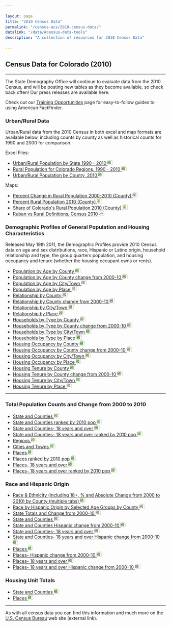 ```yaml
---

layout: page
title: "2010 Census Data"
permalink: "/census-acs/2010-census-data/"
datalink: "/data/#census-data-tools"
description: "A collection of resources for 2010 Census Data"

---
```


## Census Data for Colorado (2010)

- - -

The State Demography Office will continue to evaluate data from the 2010 Census, and will be posting new tables as they become available, so check back often! Our press releases are available here.

Check out our [Training Opportunities](/demography/training#training) page for easy-to-follow guides to using American FactFinder.

### Urban/Rural Data

Urban/Rural data from the 2010 Census in both excel and map formats are available below, including counts by county as well as historical counts for 1990 and 2000 for comparison.

Excel Files:

- [Urban/Rural Population by State 1990 - 2010 ![xls](/images/page_white_excel.png 'download xls file')](https://storage.googleapis.com/maps-static/Rural%20Urban%20by%20State%201990%20to%202010.zip)
- [Rural Population for Colorado Regions, 1990 - 2010 ![xls](/images/page_white_excel.png 'download xls file')](https://dola.colorado.gov/gis-php/files/demog-docs/Rural%20by%20Region%20and%20Cnty%20and%20shares%2090-10.xls)
- [Urban/Rural Population by County, 2010 ![xls](/images/page_white_excel.png 'download xls file')](https://dola.colorado.gov/gis-php/files/demog-docs/Rural%20Urban%20by%20county%202010%202000.xls) 


Maps:

- [Percent Change in Rural Population 2000-2010 (County) ![image](/images/page_white_picture.png 'download image file')](https://dola.colorado.gov/gis-php/files/projects/thematic/Rural/PctChgRuralMap.png)
- [Percent Rural Population 2010 (County) ![image](/images/page_white_picture.png 'download image file')](https://dola.colorado.gov/gis-php/files/projects/thematic/Rural/PctRuralPopMap.png)
- [Share of Colorado\'s Rural Population 2010 (County) ![image](/images/page_white_picture.png 'download image file')](https://dola.colorado.gov/gis-php/files/projects/thematic/Rural/RuralSharePopMap.png)
- [Ruban vs Rural Definitions, Census 2010 ![pdf](/images/page_white_acrobat.png 'download pdf file')](https://dola.colorado.gov/gis-php/files/projects/thematic/Rural/UrbanRural.pdf)


### Demographic Profiles of General Population and Housing Characteristics

Released May 19th 2011, the Demographic Profiles provide 2010 Census data on age and sex distributions, race, Hispanic or Latino origin, household relationship and type, the group quarters population, and housing occupancy and tenure (whether the housing occupant owns or rents).

- [Population by Age by County ![xls](/images/page_white_excel.png 'download xls file')](https://storage.cloud.google.com/maps-static/PopulationByAge2010_County.xls)
- [Population by Age by County change from 2000-10 ![xls](/images/page_white_excel.png 'download xls file')](https://storage.cloud.google.com/maps-static/PopulationByAge2010vs2000_County.xls)
- [Population by Age by City/Town ![xls](/images/page_white_excel.png 'download xls file')](https://storage.cloud.google.com/maps-static/PopulationByAge2010_IncorporatedPlace.xls)
- [Population by Age by Place ![xls](/images/page_white_excel.png 'download xls file')](https://storage.cloud.google.com/maps-static/PopulationByAge2010_Place.xls)
- [Relationship by County ![xls](/images/page_white_excel.png 'download xls file')](https://storage.cloud.google.com/maps-static/Relationship2010_County.xls)
- [Relationship by County change from 2000-10 ![xls](/images/page_white_excel.png 'download xls file')](https://storage.cloud.google.com/maps-static/Relationship2010vs2000_County.xls)
- [Relationship by City/Town ![xls](/images/page_white_excel.png 'download xls file')](https://storage.cloud.google.com/maps-static/Relationship2010_IncorporatedPlace.xls)
- [Relationship by Place ![xls](/images/page_white_excel.png 'download xls file')](https://storage.cloud.google.com/maps-static/Relationship2010_Place.xls)
- [Households by Type by County ![xls](/images/page_white_excel.png 'download xls file')](https://storage.cloud.google.com/maps-static/HouseholdsByType2010_County.xls)
- [Households by Type by County change from 2000-10 ![xls](/images/page_white_excel.png 'download xls file')](https://storage.cloud.google.com/maps-static/HouseholdsByType2010vs2000_County.xls)
- [Households by Type by City/Town ![xls](/images/page_white_excel.png 'download xls file')](https://storage.cloud.google.com/maps-static/HouseholdsByType2010_IncorporatedPlace.xls)
- [Households by Type by Place ![xls](/images/page_white_excel.png 'download xls file')](https://storage.cloud.google.com/maps-static/HouseholdsByType2010_Place.xls)
- [Housing Occupancy by County ![xls](/images/page_white_excel.png 'download xls file')](https://storage.cloud.google.com/maps-static/HousingOccupancy2010_County.xls)
- [Housing Occupancy by County change from 2000-10 ![xls](/images/page_white_excel.png 'download xls file')](https://storage.cloud.google.com/maps-static/HousingOccupancy2010vs2000_County.xls)
- [Housing Occupancy by City/Town ![xls](/images/page_white_excel.png 'download xls file')](https://storage.cloud.google.com/maps-static/HousingOccupancy2010_IncorporatedPlace.xls)
- [Housing Occupancy by Place ![xls](/images/page_white_excel.png 'download xls file')](https://storage.cloud.google.com/maps-static/HousingOccupancy2010_Place.xls)
- [Housing Tenure by County ![xls](/images/page_white_excel.png 'download xls file')](https://storage.cloud.google.com/maps-static/HousingTenure2010_County.xls)
- [Housing Tenure by County change from 2000-10 ![xls](/images/page_white_excel.png 'download xls file')](https://storage.cloud.google.com/maps-static/HousingTenure2010vs2000_County.xls)
- [Housing Tenure by City/Town ![xls](/images/page_white_excel.png 'download xls file')](https://storage.cloud.google.com/maps-static/HousingTenure2010_IncorporatedPlace.xls)
- [Housing Tenure by Place ![xls](/images/page_white_excel.png 'download xls file')](https://storage.cloud.google.com/maps-static/HousingTenure2010_Place.xls)

----

### Total Population Counts and Change from 2000 to 2010

- [State and Counties ![xls](/images/page_white_excel.png 'download xls file')](https://storage.cloud.google.com/maps-static/total%20pop%20change%20counties.xls)
- [State and Counties ranked by 2010 pop ![xls](/images/page_white_excel.png 'download xls file')](https://storage.cloud.google.com/maps-static/total%20pop%20change%20counties_ranked.xls)
- [State and Counties- 18 years and over ![xls](/images/page_white_excel.png 'download xls file')](https://storage.cloud.google.com/maps-static/total%20pop%20change%20counties%2018.xls)
- [State and Counties- 18 years and over ranked by 2010 pop ![xls](/images/page_white_excel.png 'download xls file')](https://storage.cloud.google.com/maps-static/total%20pop%20change%20counties%2018_ranked.xls)
- [Regions ![xls](/images/page_white_excel.png 'download xls file')](https://storage.cloud.google.com/maps-static/total%20pop%20change%20region.xls)
- [Cities and Towns ![xls](/images/page_white_excel.png 'download xls file')](https://storage.cloud.google.com/maps-static/total%20pop%20change.xls)
- [Places ![xls](/images/page_white_excel.png 'download xls file')](https://storage.cloud.google.com/maps-static/total%20pop%20change%20muni.xls)
- [Places ranked by 2010 pop ![xls](/images/page_white_excel.png 'download xls file')](https://storage.cloud.google.com/maps-static/total%20pop%20change%20muni_ranked.xls)
- [Places- 18 years and over ![xls](/images/page_white_excel.png 'download xls file')](https://storage.cloud.google.com/maps-static/total%20pop%20change%20muni%2018.xls)
- [Places- 18 years and over ranked by 2010 pop ![xls](/images/page_white_excel.png 'download xls file')](https://storage.cloud.google.com/maps-static/total%20pop%20change%20muni%2018_ranked.xls)


### Race and Hispanic Origin

- [Race & Ethnicity (including 18+, % and Absolute Change from 2000 to 2010) by County (multiple tabs) ![xls](/images/page_white_excel.png 'download xls file')](https://storage.cloud.google.com/maps-static/race%20and%20hispanic%20origin%20counties_change2000to2010.xls)
- [Race by Hispanic Origin by Selected Age Groups by County ![xls](/images/page_white_excel.png 'download xls file')](https://storage.cloud.google.com/maps-static/RaceByHispanicOriginbyAgeCounties.xlsx)
- [State Totals and Change from 2000-10 ![xls](/images/page_white_excel.png 'download xls file')](https://storage.cloud.google.com/maps-static/race%20and%20hispanic%20origin%20state_2000%202010.xls)
- [State and Counties ![xls](/images/page_white_excel.png 'download xls file')](https://storage.cloud.google.com/maps-static/race%20and%20hispanic%20origin%20counties.xls)
- [State and Counties Hispanic change from 2000-10 ![xls](/images/page_white_excel.png 'download xls file')](https://storage.cloud.google.com/maps-static/hispanic%20change%20counties.xls)
- [State and Counties- 18 years and over ![xls](/images/page_white_excel.png 'download xls file')](https://storage.cloud.google.com/maps-static/race%20and%20hispanic%20origin%20counties_18%20and%20over.xls)
- [State and Counties- 18 years and over Hispanic change from 2000-10 ![xls](/images/page_white_excel.png 'download xls file')](https://storage.cloud.google.com/maps-static/hispanic%20change%20counties_18%20and%20over.xls)
- [Places ![xls](/images/page_white_excel.png 'download xls file')](https://storage.cloud.google.com/maps-static/race%20and%20hispanic%20origin%20muni.xls)
- [Places- Hispanic change from 2000-10 ![xls](/images/page_white_excel.png 'download xls file')](https://storage.cloud.google.com/maps-static/hispanic%20change%20muni.xls)
- [Places- 18 years and over ![xls](/images/page_white_excel.png 'download xls file')](https://storage.cloud.google.com/maps-static/race%20and%20hispanic%20origin%20muni_18%20and%20over.xls)
- [Places- 18 years and over Hispanic change from 2000-10 ![xls](/images/page_white_excel.png 'download xls file')](https://storage.cloud.google.com/maps-static/hispanic%20change%20muni_18%20and%20over.xls)


### Housing Unit Totals

- [State and Counties ![xls](/images/page_white_excel.png 'download xls file')](https://storage.cloud.google.com/maps-static/housing%20units%20counties.xls)
- [Places ![xls](/images/page_white_excel.png 'download xls file')](https://storage.cloud.google.com/maps-static/housing%20units%20muni.xls)


----

As with all census data you can find this information and much more on the [U.S. Census Bureau](https://www.census.gov) web site (external link).

 
